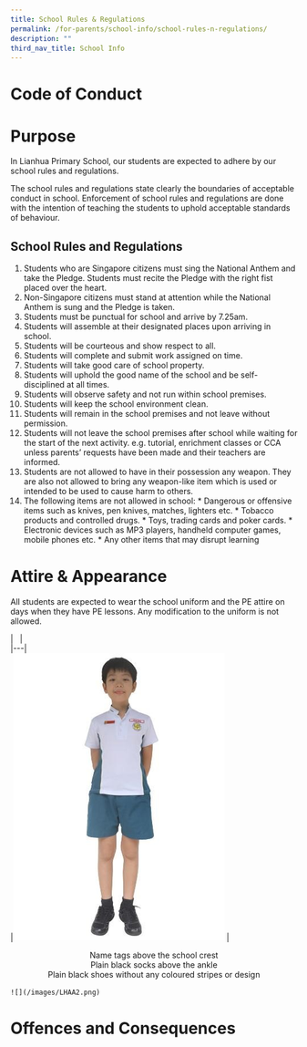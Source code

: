 ```yaml
---
title: School Rules & Regulations
permalink: /for-parents/school-info/school-rules-n-regulations/
description: ""
third_nav_title: School Info
---
```

# **Code of Conduct**
# **Purpose**
In Lianhua Primary School, our students are expected to adhere by our school rules and regulations.

  

The school rules and regulations state clearly the boundaries of acceptable conduct in school. Enforcement of school rules and regulations are done with the intention of teaching the students to uphold acceptable standards of behaviour.
## **School Rules and Regulations**

1.  Students who are Singapore citizens must sing the National Anthem and take the Pledge. Students must recite the Pledge with the right fist placed over the heart.
2.  Non-Singapore citizens must stand at attention while the National Anthem is sung and the Pledge is taken.
3.  Students must be punctual for school and arrive by 7.25am.
4.  Students will assemble at their designated places upon arriving in school.
5.  Students will be courteous and show respect to all.
6.  Students will complete and submit work assigned on time.
7.  Students will take good care of school property.
8.  Students will uphold the good name of the school and be self-disciplined at all times.
9.  Students will observe safety and not run within school premises.
10.  Students will keep the school environment clean.
11.  Students will remain in the school premises and not leave without permission.
12.  Students will not leave the school premises after school while waiting for the start of the next activity. e.g. tutorial, enrichment classes or CCA unless parents’ requests have been made and their teachers are informed.
13.  Students are not allowed to have in their possession any weapon. They are also not allowed to bring any weapon-like item which is used or intended to be used to cause harm to others.
14.  The following items are not allowed in school:
    *   Dangerous or offensive items such as knives, pen knives, matches, lighters etc.
    *   Tobacco products and controlled drugs.
    *   Toys, trading cards and poker cards.
    *   Electronic devices such as MP3 players, handheld computer games, mobile phones etc.
    *   Any other items that may disrupt learning


# **Attire & Appearance**

All students are expected to wear the school uniform and the PE attire on days when they have PE lessons. Any modification to the uniform is not allowed.


|   |     
|---|  
|![](/images/LHAA1.jpg) |

<center> Name tags above the school crest</center>  <center>Plain black socks above the ankle</center>
	<center>Plain black shoes without any coloured stripes or design</center>
	
	![](/images/LHAA2.png)



# **Offences and Consequences**